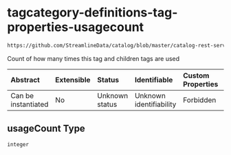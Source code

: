 # tagcategory-definitions-tag-properties-usagecount

```txt
https://github.com/StreamlineData/catalog/blob/master/catalog-rest-service/src/main/resources/json/schema/entity/tags/tagCategory.json#/definitions/tag/properties/usageCount
```

Count of how many times this tag and children tags are used

| Abstract            | Extensible | Status         | Identifiable            | Custom Properties | Additional Properties | Access Restrictions | Defined In                                                                         |
| :------------------ | :--------- | :------------- | :---------------------- | :---------------- | :-------------------- | :------------------ | :--------------------------------------------------------------------------------- |
| Can be instantiated | No         | Unknown status | Unknown identifiability | Forbidden         | Allowed               | none                | [tagCategory.json*](../https://github.com/StreamlineData/catalog/blob/master/catalog-rest-service/src/main/resources/json/schema/entity/tags/tagCategory.json "open original schema") |

## usageCount Type

`integer`
